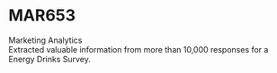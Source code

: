 # MAR653
Marketing Analytics<br>
Extracted valuable information from more than 10,000 responses for a Energy Drinks Survey.
